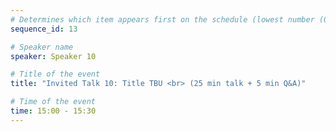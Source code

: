 ```yaml
---
# Determines which item appears first on the schedule (lowest number (0) appears first)
sequence_id: 13

# Speaker name
speaker: Speaker 10

# Title of the event
title: "Invited Talk 10: Title TBU <br> (25 min talk + 5 min Q&A)"

# Time of the event
time: 15:00 - 15:30
---
```

